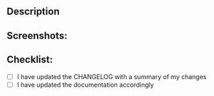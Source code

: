 <!--- Title format: [Feature | Fix | Task#] - <summary of your changes> -->

## Description

<!--- Describe your changes -->
<!--- Why is this change required? What problem does it solve? -->
<!--- If it fixes an open issue, please link to the issue here. -->

## Screenshots:

<!--- If not relevant delete the sub-heading above -->

## Checklist:

<!--- Please put an `x` in all the following boxes that apply to these changes. -->

- [ ] I have updated the CHANGELOG with a summary of my changes
- [ ] I have updated the documentation accordingly
<!-- - [ ] My changes have tests around them -->
